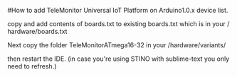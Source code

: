 #How to add TeleMonitor Universal IoT Platform on Arduino1.0.x device list.

copy and add contents of boards.txt to existing boards.txt which is in your <arduino IDE directory> / hardware/boards.txt


Next copy the folder TeleMonitorATmega16-32 in your <arduino IDE directory>/hardware/variants/

then restart the IDE. (in case you're using STINO with sublime-text you only need to refresh.) 